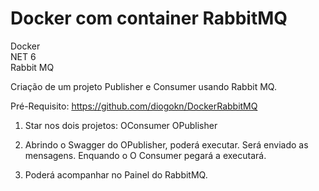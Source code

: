 # Docker com container RabbitMQ

Docker<br>
NET 6<br>
Rabbit MQ<br>

Criação de um projeto Publisher e Consumer usando Rabbit MQ.

Pré-Requisito:
https://github.com/diogokn/DockerRabbitMQ

1) Star nos dois projetos:
OConsumer
OPublisher

2) Abrindo o Swagger do OPublisher, poderá executar.
Será enviado as mensagens.
Enquando o O Consumer pegará a executará.

3) Poderá acompanhar no Painel do RabbitMQ.
